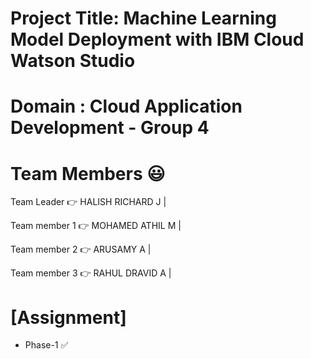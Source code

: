 # Project Title: Machine Learning Model Deployment with IBM  Cloud Watson Studio 
# Domain : Cloud Application Development - Group 4 

# Team Members :smiley:

Team Leader :point_right: 	HALISH RICHARD J   | 

Team member 1 :point_right: MOHAMED ATHIL M | 

Team member 2 :point_right: ARUSAMY A  | 

Team member 3 :point_right: RAHUL  DRAVID A  | 


# [Assignment]
- Phase-1 ✅
